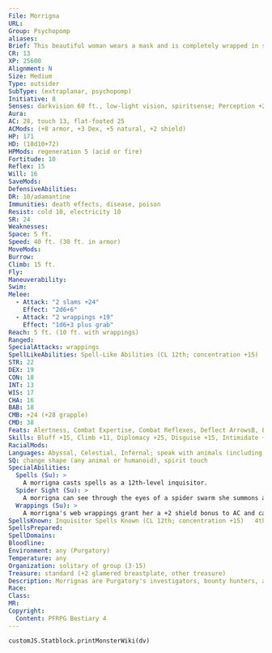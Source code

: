 ```yaml
---
File: Morrigna
URL: 
Group: Psychopomp
aliases: 
Brief: This beautiful woman wears a mask and is completely wrapped in spider silk. Magical fetishes adorn her clothing and staff.
CR: 13
XP: 25600
Alignment: N
Size: Medium
Type: outsider
SubType: (extraplanar, psychopomp)
Initiative: 8
Senses: darkvision 60 ft., low-light vision, spiritsense; Perception +28
Aura: 
AC: 28, touch 13, flat-footed 25
ACMods: (+8 armor, +3 Dex, +5 natural, +2 shield)
HP: 171
HD: (18d10+72)
HPMods: regeneration 5 (acid or fire)
Fortitude: 10
Reflex: 15
Will: 16
SaveMods: 
DefensiveAbilities: 
DR: 10/adamantine
Immunities: death effects, disease, poison
Resist: cold 10, electricity 10
SR: 24
Weaknesses: 
Space: 5 ft.
Speed: 40 ft. (30 ft. in armor)
MoveMods: 
Burrow: 
Climb: 15 ft.
Fly: 
Maneuverability: 
Swim: 
Melee: 
  - Attack: "2 slams +24"
    Effect: "2d6+6"
  - Attack: "2 wrappings +19"
    Effect: "1d6+3 plus grab"
Reach: 5 ft. (10 ft. with wrappings)
Ranged: 
SpecialAttacks: wrappings
SpellLikeAbilities: Spell-Like Abilities (CL 12th; concentration +15)   At Will-detect undead, stone tell   5/day-speak with dead   3/day-summon (level 7, 1d4 giant tarantulas [Pathfinder RPG Bestiary 2 256] 75% or 1d4 spider swarms 100%)
STR: 22
DEX: 19
CON: 18
INT: 13
WIS: 17
CHA: 16
BAB: 18
CMB: +24 (+28 grapple)
CMD: 38
Feats: Alertness, Combat Expertise, Combat Reflexes, Deflect ArrowsB, Eschew MaterialsB, Following StepAPG, Improved Initiative, Iron Will, Persuasive, Step Up, Step Up and StrikeAPG
Skills: Bluff +15, Climb +11, Diplomacy +25, Disguise +15, Intimidate +17, Knowledge (planes) +13, Perception +28, Sense Motive +25, Sleight of Hand +10, Stealth +22, Survival +15, Swim +6
RacialMods: 
Languages: Abyssal, Celestial, Infernal; speak with animals (including vermin), tongues
SQ: change shape (any animal or humanoid), spirit touch
SpecialAbilities:
  Spells (Su): >
    A morrigna casts spells as a 12th-level inquisitor.
  Spider Sight (Su): >
    A morrigna can see through the eyes of a spider swarm she summons as though it were the sensor of an arcane eye spell. She does not have to concentrate to use this ability.
  Wrappings (Su): >
    A morrigna's web wrappings grant her a +2 shield bonus to AC and can make secondary natural attacks.
SpellsKnown: Inquisitor Spells Known (CL 12th; concentration +15)   4th (3)-cure critical wounds, divination, freedom of movement, spell immunity   3rd (5)-blood biographyAPG (DC 16), dimensional anchor, dispel magic, halt undead (DC 16)   2nd (6)-confessAPG (DC 15), detect thoughts (DC 15), hold person (DC 15), invisibility, see invisibility   1st (6)-bane (DC 14), command (DC 14), comprehend languages, expeditious retreat, sanctuary (DC 14), wrathAPG   0-bleed (DC 13), detect magic, disrupt undead, read magic, siftAPG, stabilize
SpellsPrepared: 
SpellDomains: 
Bloodline: 
Environment: any (Purgatory)
Temperature: any
Organization: solitary of group (3-15)
Treasure: standard (+2 glamered breastplate, other treasure)
Description: Morrignas are Purgatory's investigators, bounty hunters, and assassins, tracking down those who flout the natural cycle of death and judgment. They stand 7 to 8 feet tall and weigh 200 to 250 pounds. Many morrignas prefer to assume the appearances of those who have died. They ensure the smooth operation of death's bureaucratic machine by eliminating complications, dedicating their existence to wiping out any forces that circumvent or corrupt the natural cycle of death and judgment.
Race: 
Class: 
MR: 
Copyright:
  Content: PFRPG Bestiary 4
---
```

```dataviewjs
customJS.Statblock.printMonsterWiki(dv)
```
